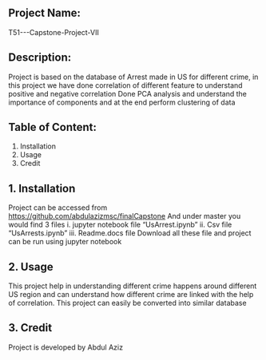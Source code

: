## Project Name: 
T51---Capstone-Project-VII

## Description: 
Project is based on the database of Arrest made in US for different crime, in this project we have 
done correlation of different feature to understand positive and negative correlation
Done PCA analysis and understand the importance of components and at the end perform clustering of data

## Table of Content:
1. Installation
2. Usage
3. Credit

## 1. Installation
Project can be accessed from https://github.com/abdulazizmsc/finalCapstone
And under master you would find 3 files 
  i.	jupyter notebook file “UsArrest.ipynb”
  ii.	Csv file “UsArrests.ipynb”
  iii.	Readme.docs file 
Download all these file and project can be run using jupyter notebook

## 2. Usage
This project help in understanding different crime happens around different US region and can understand how different crime are linked with the help of correlation. This project can easily be converted into similar database 

## 3. Credit
Project is developed by Abdul Aziz
